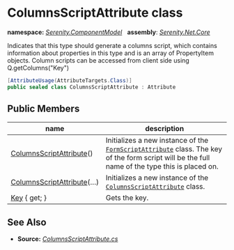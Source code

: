 # ColumnsScriptAttribute class
**namespace:** *[Serenity.ComponentModel](../README.md#serenity.componentmodel-namespace)*   **assembly**: *[Serenity.Net.Core](../README.md)*

Indicates that this type should generate a columns script, which contains information about properties in this type and is an array of PropertyItem objects. Column scripts can be accessed from client side using Q.getColumns("Key")

```csharp
[AttributeUsage(AttributeTargets.Class)]
public sealed class ColumnsScriptAttribute : Attribute
```

## Public Members

| name | description |
| --- | --- |
| [ColumnsScriptAttribute](ColumnsScriptAttribute/ColumnsScriptAttribute.md)() | Initializes a new instance of the [`FormScriptAttribute`](FormScriptAttribute.md) class. The key of the form script will be the full name of the type this is placed on. |
| [ColumnsScriptAttribute](ColumnsScriptAttribute/ColumnsScriptAttribute.md)(…) | Initializes a new instance of the [`ColumnsScriptAttribute`](ColumnsScriptAttribute.md) class. |
| [Key](ColumnsScriptAttribute/Key.md) { get; } | Gets the key. |

## See Also

* **Source:** *[ColumnsScriptAttribute.cs](https://github.com/serenity-is/Serenity/blob/master/src/Serenity.Net.Core/ComponentModel/Extensibility/ColumnsScriptAttribute.cs)*